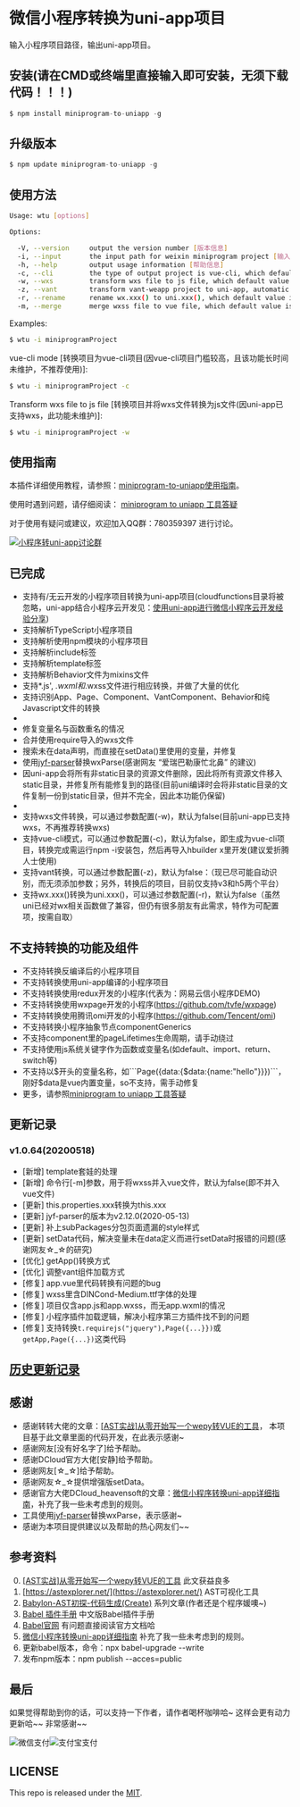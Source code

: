 # 微信小程序转换为uni-app项目   
   
输入小程序项目路径，输出uni-app项目。
 
        
## 安装(请在CMD或终端里直接输入即可安装，无须下载代码！！！)   
   
```js
$ npm install miniprogram-to-uniapp -g
```
   
## 升级版本   
   
```js
$ npm update miniprogram-to-uniapp -g
```
   
## 使用方法

```sh
Usage: wtu [options]

Options:

  -V, --version     output the version number [版本信息]
  -i, --input       the input path for weixin miniprogram project [输入目录]
  -h, --help        output usage information [帮助信息]
  -c, --cli         the type of output project is vue-cli, which default value is false [是否转换为vue-cli项目，默认false]
  -w, --wxs         transform wxs file to js file, which default value is false [是否将wxs文件转换为js文件，默认false]
  -z, --vant        transform vant-weapp project to uni-app, automatic check [是否支持转换vant项目，默认为false]
  -r, --rename      rename wx.xxx() to uni.xxx(), which default value is false [是否转换wx.xxx()为uni.xxx()，默认false]
  -m, --merge       merge wxss file to vue file, which default value is false [是否合并wxss到vue文件，默认false]

```

Examples:

```sh
$ wtu -i miniprogramProject
```

vue-cli mode [转换项目为vue-cli项目(因vue-cli项目门槛较高，且该功能长时间未维护，不推荐使用)]:
```sh
$ wtu -i miniprogramProject -c
```

Transform wxs file to js file [转换项目并将wxs文件转换为js文件(因uni-app已支持wxs，此功能未维护)]:
```sh
$ wtu -i miniprogramProject -w
```

## 使用指南

本插件详细使用教程，请参照：[miniprogram-to-uniapp使用指南](http://ask.dcloud.net.cn/article/36037)。

使用时遇到问题，请仔细阅读： [miniprogram to uniapp 工具答疑](https://github.com/zhangdaren/articles/blob/master/miniprogram-to-uniapp%E5%B7%A5%E5%85%B7%E7%AD%94%E7%96%91.md)

对于使用有疑问或建议，欢迎加入QQ群：780359397 进行讨论。

<a target="_blank" href="http://shang.qq.com/wpa/qunwpa?idkey=6cccd111e447ed70ee0c17672a452bf71e7e62cfa6b427bbd746df2d32297b64"><img border="0" src="http://pub.idqqimg.com/wpa/images/group.png" alt="小程序转uni-app讨论群" title="小程序转uni-app讨论群"></a>

## 已完成   
* 支持有/无云开发的小程序项目转换为uni-app项目(cloudfunctions目录将被忽略，uni-app结合小程序云开发见：[使用uni-app进行微信小程序云开发经验分享](https://ask.dcloud.net.cn/article/35933))   
* 支持解析TypeScript小程序项目   
* 支持解析使用npm模块的小程序项目   
* 支持解析include标签   
* 支持解析template标签   
* 支持解析Behavior文件为mixins文件   
* 支持*.js', *.wxml和*.wxss文件进行相应转换，并做了大量的优化   
* 支持识别App、Page、Component、VantComponent、Behavior和纯Javascript文件的转换   
* 
* 修复变量名与函数重名的情况   
* 合并使用require导入的wxs文件   
* 搜索未在data声明，而直接在setData()里使用的变量，并修复   
* 使用[jyf-parser](https://ext.dcloud.net.cn/plugin?id=805)替换wxParse(感谢网友 “爱瑞巴勒康忙北鼻” 的建议)   
* 因uni-app会将所有非static目录的资源文件删除，因此将所有资源文件移入static目录，并修复所有能修复到的路径(目前uni编译时会将非static目录的文件复制一份到static目录，但并不完全，因此本功能仍保留)   
* 
* 支持wxs文件转换，可以通过参数配置(-w)，默认为false(目前uni-app已支持wxs，不再推荐转换wxs)   
* 支持vue-cli模式，可以通过参数配置(-c)，默认为false，即生成为vue-cli项目，转换完成需运行npm -i安装包，然后再导入hbuilder x里开发(建议爱折腾人士使用)  
* 支持vant转换，可以通过参数配置(-z)，默认为false：（现已尽可能自动识别，而无须添加参数；另外，转换后的项目，目前仅支持v3和h5两个平台）  
* 支持wx.xxx()转换为uni.xxx()，可以通过参数配置(-r)，默认为false（虽然uni已经对wx相关函数做了兼容，但仍有很多朋友有此需求，特作为可配置项，按需自取）  
   
  
## 不支持转换的功能及组件
* 不支持转换反编译后的小程序项目   
* 不支持转换使用uni-app编译的小程序项目   
* 不支持转换使用redux开发的小程序(代表为：网易云信小程序DEMO)   
* 不支持转换使用wxpage开发的小程序(https://github.com/tvfe/wxpage)   
* 不支持转换使用腾讯omi开发的小程序(https://github.com/Tencent/omi)   
* 不支持转换小程序抽象节点componentGenerics   
* 不支持component里的pageLifetimes生命周期，请手动绕过   
* 不支持使用js系统关键字作为函数或变量名(如default、import、return、switch等)   
* 不支持以$开头的变量名称，如```Page({data:{$data:{name:"hello"}}})```，刚好$data是vue内置变量，so不支持，需手动修复  
* 更多，请参照[miniprogram to uniapp 工具答疑](https://github.com/zhangdaren/articles/blob/master/miniprogram-to-uniapp%E5%B7%A5%E5%85%B7%E7%AD%94%E7%96%91.md)   
  

## 更新记录   
### v1.0.64(20200518)   
* [新增] template套娃的处理   
* [新增] 命令行[-m]参数，用于将wxss并入vue文件，默认为false(即不并入vue文件)    
* [更新] this.properties.xxx转换为this.xxx   
* [更新] jyf-parser的版本为v2.12.0(2020-05-13)   
* [更新] 补上subPackages分包页面遗漏的style样式   
* [更新] setData代码，解决变量未在data定义而进行setData时报错的问题(感谢网友☆_☆的研究)   
* [优化] getApp()转换方式   
* [优化] 调整vant组件加载方式   
* [修复] app.vue里代码转换有问题的bug   
* [修复] wxss里含DINCond-Medium.ttf字体的处理   
* [修复] 项目仅含app.js和app.wxss，而无app.wxml的情况   
* [修复] 小程序插件加载逻辑，解决小程序第三方插件找不到的问题   
* [修复] 支持转换```t.requirejs("jquery"),Page({...}})```或```getApp,Page({...})```这类代码   

## [历史更新记录](ReleaseNote.md)   

## 感谢   
* 感谢转转大佬的文章：[[AST实战]从零开始写一个wepy转VUE的工具](https://juejin.im/post/5c877cd35188257e3b14a1bc#heading-14)， 本项目基于此文章里面的代码开发，在此表示感谢~   
* 感谢网友[没有好名字了]给予帮助。   
* 感谢DCloud官方大佬[安静]给予帮助。   
* 感谢网友[☆_☆]给予帮助。   
* 感谢网友☆_☆提供增强版setData。     
* 感谢官方大佬DCloud_heavensoft的文章：[微信小程序转换uni-app详细指南](http://ask.dcloud.net.cn/article/35786)，补充了我一些未考虑到的规则。   
* 工具使用[jyf-parser](https://ext.dcloud.net.cn/plugin?id=805)替换wxParse，表示感谢~   
* 感谢为本项目提供建议以及帮助的热心网友们~~   
    
      
## 参考资料   
0. [[AST实战]从零开始写一个wepy转VUE的工具](https://juejin.im/post/5c877cd35188257e3b14a1bc#heading-14)   此文获益良多   
1. [https://astexplorer.net/](https://astexplorer.net/)   AST可视化工具   
2. [Babylon-AST初探-代码生成(Create)](https://summerrouxin.github.io/2018/05/22/ast-create/Javascript-Babylon-AST-create/)   系列文章(作者还是个程序媛噢~)   
3. [Babel 插件手册](https://github.com/jamiebuilds/babel-handbook/blob/master/translations/zh-Hans/plugin-handbook.md#toc-inserting-into-a-container)  中文版Babel插件手册   
5. [Babel官网](https://babeljs.io/docs/en/babel-types)   有问题直接阅读官方文档哈   
6. [微信小程序转换uni-app详细指南](http://ask.dcloud.net.cn/article/35786)  补充了我一些未考虑到的规则。   
7. 更新babel版本，命令：npx babel-upgrade --write
8. 发布npm版本：npm publish --acces=public
   
   
## 最后
如果觉得帮助到你的话，可以支持一下作者，请作者喝杯咖啡哈~
这样会更有动力更新哈~~
非常感谢~~

![微信支付](https://zhangdaren.github.io/articles/img/WeChanQR.png)![支付宝支付](https://zhangdaren.github.io/articles/img/AliPayQR.png)


## LICENSE
This repo is released under the [MIT](http://opensource.org/licenses/MIT).
